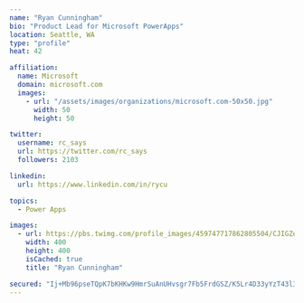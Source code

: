 ```yaml
---
name: "Ryan Cunningham"
bio: "Product Lead for Microsoft PowerApps"
location: Seattle, WA
type: "profile"
heat: 42

affiliation:
  name: Microsoft
  domain: microsoft.com
  images:
    - url: "/assets/images/organizations/microsoft.com-50x50.jpg"
      width: 50
      height: 50

twitter:
  username: rc_says
  url: https://twitter.com/rc_says
  followers: 2103

linkedin:
  url: https://www.linkedin.com/in/rycu

topics:
  - Power Apps

images:
  - url: https://pbs.twimg.com/profile_images/459747717862805504/CJIGZejd_400x400.png
    width: 400
    height: 400
    isCached: true
    title: "Ryan Cunningham"

secured: "Ij+Mb96pseTQpK7bKHKw9HmrSuAnUHvsgr7Fb5FrdGSZ/K5Lr4D33yYzT43l3BLcmnP5zAZOoU7iiOnMgLP2znJ1IS+9pMQqwDv8NZe8O45yq16d770bxThTdF3WDm6w9Pc5v5l2m9uHkDlAamVxsbQ+U2bF3oobhL2iVS42+gCzgEnY+mH3rblfa4nWqYptEkV/fpxcEH1Rm8kk2FyWhQSO4exMdvDlw8d3oVn3yI8U9JdSTQ+R+sZA5/fQSbK8lbBYmZg5OSiDjNiWHE3PAItachS6CJcLnJl35Jm7AaDtLMBPhQC4pbO4P9Uu/4I+B8EXjWsI6E8SNYU+pr+5WltNrOdkeTMpEBdMhFWrZ3CuFLqVdOlYUkkFbj8iNvC8on0NDIUr1iB1hMO44a3FVoPtjI0EHpIu4l52+fnopV8=;bKhUZImQXz6VbbqZh5L5fQ=="
---
```


